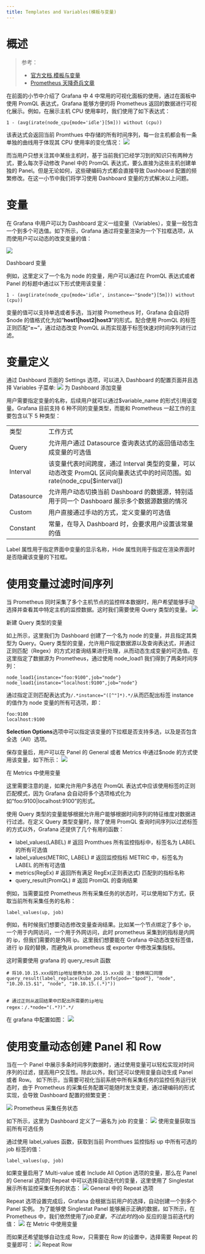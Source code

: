 ```yaml
---
title: Templates and Variables(模板与变量)
---
```


# 概述

> 参考：
> - [官方文档,模板与变量](https://grafana.com/docs/grafana/latest/variables/)
> - [Prometheus 天降奇兵文章](https://yunlzheng.gitbook.io/prometheus-book/part-ii-prometheus-jin-jie/grafana/templating)

在前面的小节中介绍了 Grafana 中 4 中常用的可视化面板的使用，通过在面板中使用 PromQL 表达式，Grafana 能够方便的将 Prometheus 返回的数据进行可视化展示。例如，在展示主机 CPU 使用率时，我们使用了如下表达式：

    1 - (avg(irate(node_cpu{mode='idle'}[5m])) without (cpu))

该表达式会返回当前 Promthues 中存储的所有时间序列，每一台主机都会有一条单独的曲线用于体现其 CPU 使用率的变化情况：
![](https://notes-learning.oss-cn-beijing.aliyuncs.com/kct3zl/1616067851128-b841ca2a-6a47-4d36-a92c-1b1b28f4000d.png)

而当用户只想关注其中某些主机时，基于当前我们已经学习到的知识只有两种方式，要么每次手动修改 Panel 中的 PromQL 表达式，要么直接为这些主机创建单独的 Panel。但是无论如何，这些硬编码方式都会直接导致 Dashboard 配置的频繁修改。在这一小节中我们将学习使用 Dashboard 变量的方式解决以上问题。

# 变量

在 Grafana 中用户可以为 Dashboard 定义一组变量（Variables），变量一般包含一个到多个可选值。如下所示，Grafana 通过将变量渲染为一个下拉框选项，从而使用户可以动态的改变变量的值：

![](https://notes-learning.oss-cn-beijing.aliyuncs.com/kct3zl/1616067851360-808effbf-a69f-4123-86d3-1a90d373fa18.png)

Dashboard 变量

例如，这里定义了一个名为 node 的变量，用户可以通过在 PromQL 表达式或者 Panel 的标题中通过以下形式使用该变量：

    1 - (avg(irate(node_cpu{mode='idle', instance=~"$node"}[5m])) without (cpu))

变量的值可以支持单选或者多选，当对接 Prometheus 时，Grafana 会自动将$node 的值格式化为如“**host1|host2|host3**”的形式。配合使用 PromQL 的标签正则匹配“**=~**”，通过动态改变 PromQL 从而实现基于标签快速对时间序列进行过滤。

# 变量定义

通过 Dashboard 页面的 Settings 选项，可以进入 Dashboard 的配置页面并且选择 Variables 子菜单:
![](https://notes-learning.oss-cn-beijing.aliyuncs.com/kct3zl/1616067851069-bf8ea850-c067-42af-b078-7fa1bbd154e9.png)
为 Dashboard 添加变量

用户需要指定变量的名称，后续用户就可以通过$variable_name 的形式引用该变量。Grafana 目前支持 6 种不同的变量类型，而能和 Prometheus 一起工作的主要包含以下 5 种类型：

|            |                                                                                                                             |
| ---------- | --------------------------------------------------------------------------------------------------------------------------- |
| 类型       | 工作方式                                                                                                                    |
| Query      | 允许用户通过 Datasource 查询表达式的返回值动态生成变量的可选值                                                              |
| Interval   | 该变量代表时间跨度，通过 Interval 类型的变量，可以动态改变 PromQL 区间向量表达式中的时间范围。如 rate(node_cpu\[$interval]) |
| Datasource | 允许用户动态切换当前 Dashboard 的数据源，特别适用于同一个 Dashboard 展示多个数据源数据的情况                                |
| Custom     | 用户直接通过手动的方式，定义变量的可选值                                                                                    |
| Constant   | 常量，在导入 Dashboard 时，会要求用户设置该常量的值                                                                         |

Label 属性用于指定界面中变量的显示名称，Hide 属性则用于指定在渲染界面时是否隐藏该变量的下拉框。

# 使用变量过滤时间序列

当 Prometheus 同时采集了多个主机节点的监控样本数据时，用户希望能够手动选择并查看其中特定主机的监控数据。这时我们需要使用 Query 类型的变量。
![](https://notes-learning.oss-cn-beijing.aliyuncs.com/kct3zl/1616067851059-59709ed9-d567-4859-89ae-6344f4bf1f92.png)

新建 Query 类型的变量

如上所示，这里我们为 Dashboard 创建了一个名为 node 的变量，并且指定其类型为 Query。Query 类型的变量，允许用户指定数据源以及查询表达式，并通过正则匹配（Regex）的方式对查询结果进行处理，从而动态生成变量的可选值。在这里指定了数据源为 Prometheus，通过使用 node_load1 我们得到了两条时间序列：

    node_load1{instance="foo:9100",job="node"}
    node_load1{instance="localhost:9100",job="node"}

通过指定正则匹配表达式为`/.*instance="([^"]*).*/`从而匹配出标签 instance 的值作为 node 变量的所有可选项，即：

    foo:9100
    localhost:9100

**Selection Options**选项中可以指定该变量的下拉框是否支持多选，以及是否包含全选（All）选项。

保存变量后，用户可以在 Panel 的 General 或者 Metrics 中通过$node 的方式使用该变量，如下所示：
![](https://notes-learning.oss-cn-beijing.aliyuncs.com/kct3zl/1616067851042-b846b8f9-37c3-48b8-9e4b-127319beb2df.png)

在 Metrics 中使用变量

这里需要注意的是，如果允许用户多选在 PromQL 表达式中应该使用标签的正则匹配模式，因为 Grafana 会自动将多个选项格式化为如“foo:9100|localhost:9100”的形式。

使用 Query 类型的变量能够根据允许用户能够根据时间序列的特征维度对数据进行过滤。在定义 Query 类型变量时，除了使用 PromQL 查询时间序列以过滤标签的方式以外，Grafana 还提供了几个有用的函数：

- label_values(LABEL) # 返回 Promthues 所有监控指标中，标签名为 LABEL 的所有可选值
- label_values(METRIC, LABEL) # 返回监控指标 METRIC 中，标签名为 LABEL 的所有可选值
- metrics(RegEx) # 返回所有满足 RegEx(正则表达式) 匹配到的指标名称
- query_result(PromQL) # 返回 PromQL 的查询结果

例如，当需要监控 Prometheus 所有采集任务的状态时，可以使用如下方式，获取当前所有采集任务的名称：

    label_values(up, job)

例如，有时候我们想要动态修改变量查询结果。比如某一个节点绑定了多个 ip，一个用于内网访问，一个用于外网访问，此时 prometheus 采集到的指标是内网的 ip，但我们需要的是外网 ip。这里我们想要能在 Grafana 中动态改变标签值，进行 ip 段的替换，而避免从 prometheus 或 exporter 中修改采集指标。

这时需要使用 grafana 的 query_result 函数

    # 将10.10.15.xxx段的ip地址替换为10.20.15.xxx段 注：替换端口同理
    query_result(label_replace(kube_pod_info{pod=~"$pod"}, "node", "10.20.15.$1", "node", "10.10.15.(.*)"))


    # 通过正则从返回结果中匹配出所需要的ip地址
    regex：/.*node="(.*?)".*/

在 grafana 中配置如图：&#x20;
![](https://notes-learning.oss-cn-beijing.aliyuncs.com/kct3zl/1616067851071-4ddd8696-d110-474a-8014-49824a3f7119.png)

# 使用变量动态创建 Panel 和 Row

当在一个 Panel 中展示多条时间序列数据时，通过使用变量可以轻松实现对时间序列的过滤，提高用户交互性。除此以外，我们还可以使用变量自动生成 Panel 或者 Row。 如下所示，当需要可视化当前系统中所有采集任务的监控任务运行状态时，由于 Prometheus 的采集任务配置可能随时发生变更，通过硬编码的形式实现，会导致 Dashboard 配置的频繁变更：

![](https://notes-learning.oss-cn-beijing.aliyuncs.com/kct3zl/1616067851119-aa1bcd6d-8e23-4cd9-95be-3db2e40ce360.png)
Prometheus 采集任务状态

如下所示，这里为 Dashboard 定义了一遍名为 job 的变量：
![](https://notes-learning.oss-cn-beijing.aliyuncs.com/kct3zl/1616067851059-05a9e06b-9215-4768-9126-542c61e9d70f.png)
使用变量获取当前所有可选任务

通过使用 label_values 函数，获取到当前 Promthues 监控指标 up 中所有可选的 job 标签的值：

    label_values(up, job)

如果变量启用了 Multi-value 或者 Include All Option 选项的变量，那么在 Panel 的 General 选项的 Repeat 中可以选择自动迭代的变量，这里使用了 Singlestat 展示所有监控采集任务的状态：
![](https://notes-learning.oss-cn-beijing.aliyuncs.com/kct3zl/1616067851091-b6fcaadd-b2aa-41c1-957e-039bc878dbc6.png)
General 中的 Repeat 选项

Repeat 选项设置完成后，Grafana 会根据当前用户的选择，自动创建一个到多个 Panel 实例。 为了能够使 Singlestat Panel 能够展示正确的数据，如下所示，在 Prometheus 中，我们依然使用了$job变量，不过此时的$job 反应的是当前迭代的值：
![](https://notes-learning.oss-cn-beijing.aliyuncs.com/kct3zl/1616067851115-f60eb991-5dbb-4c33-8cd2-58639c7001c6.png)
在 Metric 中使用变量

而如果还希望能够自动生成 Row，只需要在 Row 的设置中，选择需要 Repeat 的变量即可：
![](https://notes-learning.oss-cn-beijing.aliyuncs.com/kct3zl/1616067851130-ac817567-fee3-40c3-b4e1-d5f07f86cf8d.png)
Repeat Row
